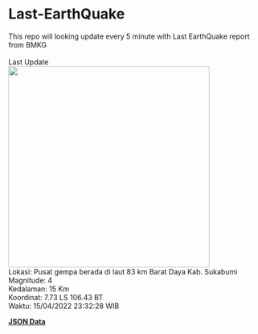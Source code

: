 # Last-EarthQuake
This repo will looking update every 5 minute with Last EarthQuake report from BMKG
<br>
<br>
Last Update
<br>
<img src="https://ews.bmkg.go.id/TEWS/data/20220415233228.mmi.jpg" width="400"/>
<br>
Lokasi: Pusat gempa berada di laut 83 km Barat Daya Kab. Sukabumi <br>
Magnitude: 4 <br>
Kedalaman: 15 Km <br>
Koordinat: 7.73 LS 106.43 BT <br>
Waktu: 15/04/2022 23:32:28 WIB <br>

<a href="./data/data.json">**JSON Data**</a>

